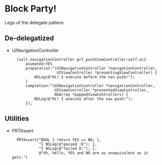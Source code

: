 # Block Party!
Lego of the delegate pattern.

## De-delegatized
- UINavigationController

	    [self.navigationController prt_pushViewController:self.vc1
      		animated:YES
      		preparation:^(UINavigationController *navigationController,
                    	  UIViewController *presentingViewController) {
          		NSLog(@"Hi! I execute before the nav push!");
      		}
      		completion:^(UINavigationController *navigationController,
                   	  	 UIViewController *presentedViewController,
                   		 NSArray *poppedViewControllers) {
          		NSLog(@"Hi! I execute after the nav push!");
      		}];


## Utilities
- PRTAssert

		PRTAssert(^BOOL { return YES == NO; },
            	  ^{ NSLog(@"passed :D"); },
            	  ^{ NSLog(@"failed D:"); },
            	  @"Uh, hello, YES and NO are as unequivalent as it gets.")